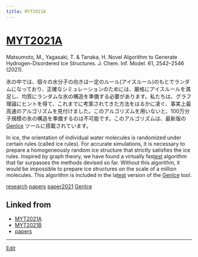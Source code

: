 ```yaml
---
title: MYT2021A
---
```

# [MYT2021A](/MYT2021A)

Matsumoto, M., Yagasaki, T. & Tanaka, H. Novel Algorithm to Generate Hydrogen-Disordered Ice Structures. J. Chem. Inf. Model. 61, 2542–2546 (2021).

氷の中では、個々の水分子の向きは一定のルール(アイスルール)のもとでランダムになっており、正確なシミュレーションのためには、厳格にアイスルールを満足し、均質にランダムな氷の構造を準備する必要があります。私たちは、グラフ理論にヒントを得て、これまでに考案されてきた方法をはるかに凌ぐ、事実上最高速のアルゴリズムを見付けました。このアルゴリズムを用いないと、100万分子規模の氷の構造を準備するのは不可能です。このアルゴリズムは、最新版の [GenIce](/GenIce) ツールに搭載されています。

In ice, the orientation of individual water molecules is randomized under certain rules (called ice rules). For accurate simulations, it is necessary to prepare a homogeneously random ice structure that strictly satisfies the ice rules. Inspired by graph theory, we have found a virtually fas[test](/test) algorithm that far surpasses the methods devised so far. Without this algorithm, it would be impossible to prepare ice structures on the scale of a million molecules. This algorithm is included in the la[test](/test) version of the [GenIce](/GenIce) tool.

[research](/research) [papers](/papers) [paper2021](/paper2021) [GenIce](/GenIce)


## Linked from

* [MYT2021A](/MYT2021A)
* [MYT2021B](/MYT2021B)
* [papers](/papers)


----

[Edit](https://github.com/vitroid/vitroid.github.io/edit/master/MD/MYT2021A.md)

